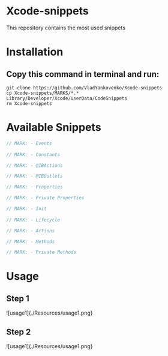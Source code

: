 # Xcode-snippets
 This repository contains the most used snippets

# Installation

## Copy this command in terminal and run:

```Shell
git clone https://github.com/VladYankovenko/Xcode-snippets
cp Xcode-snippets/MARKS/*.* Library/Developer/Xcode/UserData/CodeSnippets
rm Xcode-snippets
```

# Available Snippets

```Swift
// MARK: - Events
    
// MARK: - Constants

// MARK: - @IBActions

// MARK: - @IBOutlets

// MARK: - Properties

// MARK: - Private Properties

// MARK: - Init
    
// MARK: - Lifecycle

// MARK: - Actions

// MARK: - Methods

// MARK: - Private Methods
```

# Usage

## Step 1
![usage1]{./Resources/usage1.png}

## Step 2
![usage1]{./Resources/usage1.png}


